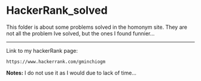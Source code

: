 <h1> HackerRank_solved</h1>
This folder is about some problems solved in the homonym site. They are not all the problem Ive solved, but the ones I found funnier...<br>
<hr>
Link to my hackerRank page:<br>

    https://www.hackerrank.com/gminchiogm

**Notes:** I do not use it as I would due to lack of time...